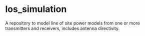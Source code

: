 # los_simulation
A repository to model line of site power models from one or more transmitters and receivers, includes antenna directivity.
